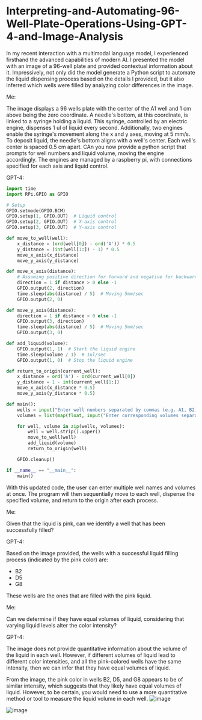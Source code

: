 # Interpreting-and-Automating-96-Well-Plate-Operations-Using-GPT-4-and-Image-Analysis

In my recent interaction with a multimodal language model, I experienced firsthand the advanced capabilities of modern AI. I presented the model with an image of a 96-well plate and provided contextual information about it. Impressively, not only did the model generate a Python script to automate the liquid dispensing process based on the details I provided, but it also inferred which wells were filled by analyzing color differences in the image.

Me:
 

The image displays a 96 wells plate with the center of the A1 well and 1 cm above being the zero coordinate. A needle's bottom, at this coordinate, is linked to a syringe holding a liquid. This syringe, controlled by an electric engine, dispenses 1 ul of liquid every second. Additionally, two engines enable the syringe's movement along the x and y axes, moving at 5 mm/s. To deposit liquid, the needle's bottom aligns with a well's center. Each well's center is spaced 0.5 cm apart. CAn you now provide a python script that prompts for well numbers and liquid volume, moving the engine accordingly. The engines are managed by a raspberry pi, with connections specified for each axis and liquid control.

GPT-4:

```python
import time
import RPi.GPIO as GPIO

# Setup
GPIO.setmode(GPIO.BCM)
GPIO.setup(1, GPIO.OUT)  # Liquid control
GPIO.setup(2, GPIO.OUT)  # X-axis control
GPIO.setup(3, GPIO.OUT)  # Y-axis control

def move_to_well(well):
    x_distance = (ord(well[0]) - ord('A')) * 0.5
    y_distance = (int(well[1:]) - 1) * 0.5
    move_x_axis(x_distance)
    move_y_axis(y_distance)

def move_x_axis(distance):
    # Assuming positive direction for forward and negative for backward
    direction = 1 if distance > 0 else -1
    GPIO.output(2, direction)
    time.sleep(abs(distance) / 5)  # Moving 5mm/sec
    GPIO.output(2, 0)

def move_y_axis(distance):
    direction = 1 if distance > 0 else -1
    GPIO.output(3, direction)
    time.sleep(abs(distance) / 5)  # Moving 5mm/sec
    GPIO.output(3, 0)

def add_liquid(volume):
    GPIO.output(1, 1)  # Start the liquid engine
    time.sleep(volume / 1)  # 1ul/sec
    GPIO.output(1, 0)  # Stop the liquid engine

def return_to_origin(current_well):
    x_distance = ord('A') - ord(current_well[0])
    y_distance = 1 - int(current_well[1:])
    move_x_axis(x_distance * 0.5)
    move_y_axis(y_distance * 0.5)

def main():
    wells = input("Enter well numbers separated by commas (e.g. A1, B2): ").split(',')
    volumes = list(map(float, input("Enter corresponding volumes separated by commas (e.g. 10, 20): ").split(',')))

    for well, volume in zip(wells, volumes):
        well = well.strip().upper()
        move_to_well(well)
        add_liquid(volume)
        return_to_origin(well)

    GPIO.cleanup()

if __name__ == "__main__":
    main()
```

With this updated code, the user can enter multiple well names and volumes at once. The program will then sequentially move to each well, dispense the specified volume, and return to the origin after each process.

Me:

 

Given that the liquid is pink, can we identify a well that has been successfully filled?

GPT-4:

Based on the image provided, the wells with a successful liquid filling process (indicated by the pink color) are:

- B2
- D5
- G8

These wells are the ones that are filled with the pink liquid.

Me:

Can we determine if they have equal volumes of liquid, considering that varying liquid levels alter the color intensity?

GPT-4:

The image does not provide quantitative information about the volume of the liquid in each well. However, if different volumes of liquid lead to different color intensities, and all the pink-colored wells have the same intensity, then we can infer that they have equal volumes of liquid. 

From the image, the pink color in wells B2, D5, and G8 appears to be of similar intensity, which suggests that they likely have equal volumes of liquid. However, to be certain, you would need to use a more quantitative method or tool to measure the liquid volume in each well.
![image](https://github.com/arahjou/Interpreting-and-Automating-96-Well-Plate-Operations-Using-GPT-4-and-Image-Analysis/assets/88965480/2450d69d-effb-4228-a4fa-a94198750275)

![image](https://github.com/arahjou/Interpreting-and-Automating-96-Well-Plate-Operations-Using-GPT-4-and-Image-Analysis/assets/88965480/2591b899-9bc3-41e5-8610-e6d836e6a1f9)


